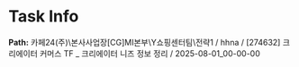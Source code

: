 # Task Info

**Path:** 카페24(주)\본사사업장\[CG]MI본부\Y쇼핑센터팀\전략1 / hhna / [274632] 크리에이터 커머스 TF _ 크리에이터 니즈 정보 정리 / 2025-08-01_00-00-00

